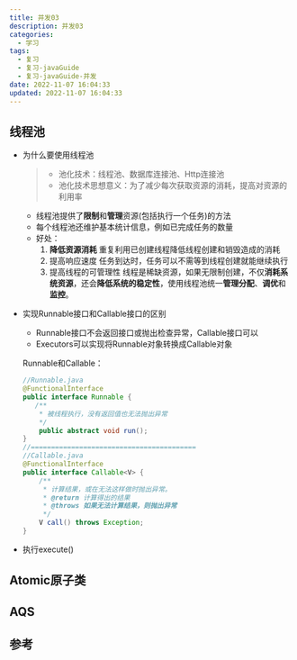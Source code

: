 ```yaml
---
title: 并发03
description: 并发03
categories:
  - 学习
tags:
  - 复习
  - 复习-javaGuide
  - 复习-javaGuide-并发
date: 2022-11-07 16:04:33
updated: 2022-11-07 16:04:33
---
```


## 线程池

- 为什么要使用线程池

  > - 池化技术：线程池、数据库连接池、Http连接池
  > - 池化技术思想意义：为了减少每次获取资源的消耗，提高对资源的利用率

  - 线程池提供了**限制**和**管理**资源(包括执行一个任务)的方法
  - 每个线程池还维护基本统计信息，例如已完成任务的数量
  - 好处：
    1. **降低资源消耗**  重复利用已创建线程降低线程创建和销毁造成的消耗
    2. 提高响应速度 任务到达时，任务可以不需等到线程创建就能继续执行
    3. 提高线程的可管理性 线程是稀缺资源，如果无限制创建，不仅**消耗系统资源**，还会**降低系统的稳定性**，使用线程池统一**管理分配**、**调优**和**监控**。

- 实现Runnable接口和Callable接口的区别

  - Runnable接口不会返回接口或抛出检查异常，Callable接口可以
  - Executors可以实现将Runnable对象转换成Callable对象

  Runnable和Callable：

  ```java
  //Runnable.java
  @FunctionalInterface
  public interface Runnable {
     /**
      * 被线程执行，没有返回值也无法抛出异常
      */
      public abstract void run();
  }
  //=========================================
  //Callable.java
  @FunctionalInterface
  public interface Callable<V> {
      /**
       * 计算结果，或在无法这样做时抛出异常。
       * @return 计算得出的结果
       * @throws 如果无法计算结果，则抛出异常
       */
      V call() throws Exception;
  }
  ```

- 执行execute()

## Atomic原子类

## AQS

## 参考